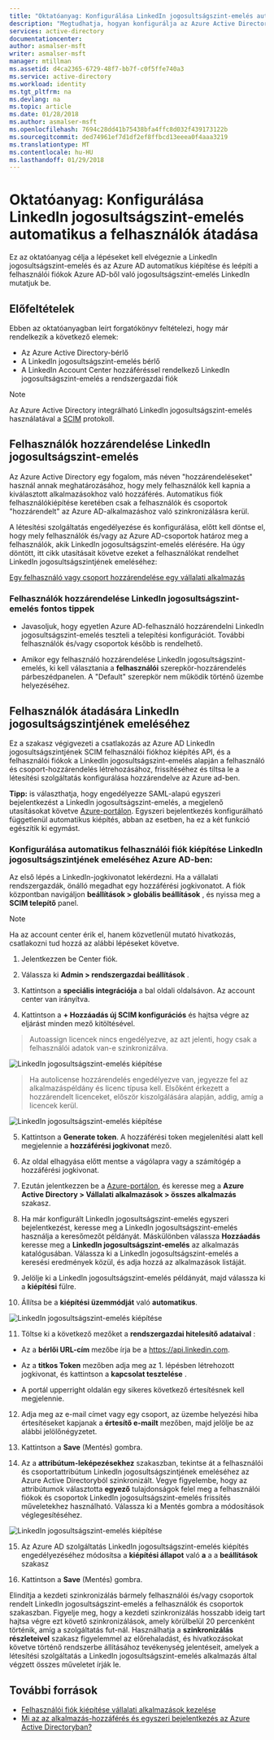 ```yaml
---
title: "Oktatóanyag: Konfigurálása LinkedIn jogosultságszint-emelés automatikus a felhasználók átadása az Azure Active Directoryhoz |} Microsoft Docs"
description: "Megtudhatja, hogyan konfigurálja az Azure Active Directory automatikus kiépítése és leépíti a felhasználói fiókok LinkedIn jogosultságszintjének emeléséhez."
services: active-directory
documentationcenter: 
author: asmalser-msft
writer: asmalser-msft
manager: mtillman
ms.assetid: d4ca2365-6729-48f7-bb7f-c0f5ffe740a3
ms.service: active-directory
ms.workload: identity
ms.tgt_pltfrm: na
ms.devlang: na
ms.topic: article
ms.date: 01/28/2018
ms.author: asmalser-msft
ms.openlocfilehash: 7694c28dd41b75438bfa4ffc8d032f439173122b
ms.sourcegitcommit: ded74961ef7d1df2ef8ffbcd13eeea0f4aaa3219
ms.translationtype: MT
ms.contentlocale: hu-HU
ms.lasthandoff: 01/29/2018
---
```

# <a name="tutorial-configure-linkedin-elevate-for-automatic-user-provisioning"></a>Oktatóanyag: Konfigurálása LinkedIn jogosultságszint-emelés automatikus a felhasználók átadása


Ez az oktatóanyag célja a lépéseket kell elvégeznie a LinkedIn jogosultságszint-emelés és az Azure AD automatikus kiépítése és leépíti a felhasználói fiókok Azure AD-ből való jogosultságszint-emelés LinkedIn mutatjuk be. 

## <a name="prerequisites"></a>Előfeltételek

Ebben az oktatóanyagban leírt forgatókönyv feltételezi, hogy már rendelkezik a következő elemek:

*   Az Azure Active Directory-bérlő
*   A LinkedIn jogosultságszint-emelés bérlő 
*   A LinkedIn Account Center hozzáféréssel rendelkező LinkedIn jogosultságszint-emelés a rendszergazdai fiók

> [!NOTE]
> Az Azure Active Directory integrálható LinkedIn jogosultságszint-emelés használatával a [SCIM](http://www.simplecloud.info/) protokoll.

## <a name="assigning-users-to-linkedin-elevate"></a>Felhasználók hozzárendelése LinkedIn jogosultságszint-emelés

Az Azure Active Directory egy fogalom, más néven "hozzárendeléseket" használ annak meghatározásához, hogy mely felhasználók kell kapnia a kiválasztott alkalmazásokhoz való hozzáférés. Automatikus fiók felhasználókiépítése keretében csak a felhasználók és csoportok "hozzárendelt" az Azure AD-alkalmazáshoz való szinkronizálásra kerül. 

A létesítési szolgáltatás engedélyezése és konfigurálása, előtt kell döntse el, hogy mely felhasználók és/vagy az Azure AD-csoportok határoz meg a felhasználók, akik LinkedIn jogosultságszint-emelés elérésére. Ha úgy döntött, itt cikk utasításait követve ezeket a felhasználókat rendelhet LinkedIn jogosultságszintjének emeléséhez:

[Egy felhasználó vagy csoport hozzárendelése egy vállalati alkalmazás](active-directory-coreapps-assign-user-azure-portal.md)

### <a name="important-tips-for-assigning-users-to-linkedin-elevate"></a>Felhasználók hozzárendelése LinkedIn jogosultságszint-emelés fontos tippek

*   Javasoljuk, hogy egyetlen Azure AD-felhasználó hozzárendelni LinkedIn jogosultságszint-emelés teszteli a telepítési konfigurációt. További felhasználók és/vagy csoportok később is rendelhető.

*   Amikor egy felhasználó hozzárendelése LinkedIn jogosultságszint-emelés, ki kell választania a **felhasználói** szerepkör-hozzárendelés párbeszédpanelen. A "Default" szerepkör nem működik történő üzembe helyezéséhez.


## <a name="configuring-user-provisioning-to-linkedin-elevate"></a>Felhasználók átadására LinkedIn jogosultságszintjének emeléséhez

Ez a szakasz végigvezeti a csatlakozás az Azure AD LinkedIn jogosultságszintjének SCIM felhasználói fiókhoz kiépítés API, és a felhasználói fiókok a LinkedIn jogosultságszint-emelés alapján a felhasználó és csoport-hozzárendelés létrehozásához, frissítéséhez és tiltsa le a létesítési szolgáltatás konfigurálása hozzárendelve az Azure ad-ben.

**Tipp:** is választhatja, hogy engedélyezze SAML-alapú egyszeri bejelentkezést a LinkedIn jogosultságszint-emelés, a megjelenő utasításokat követve [Azure-portálon](https://portal.azure.com). Egyszeri bejelentkezés konfigurálható függetlenül automatikus kiépítés, abban az esetben, ha ez a két funkció egészítik ki egymást.


### <a name="to-configure-automatic-user-account-provisioning-to-linkedin-elevate-in-azure-ad"></a>Konfigurálása automatikus felhasználói fiók kiépítése LinkedIn jogosultságszintjének emeléséhez Azure AD-ben:


Az első lépés a LinkedIn-jogkivonatot lekérdezni. Ha a vállalati rendszergazdák, önálló megadhat egy hozzáférési jogkivonatot. A fiók központban navigáljon **beállítások &gt; globális beállítások** , és nyissa meg a **SCIM telepítő** panel.

> [!NOTE]
> Ha az account center érik el, hanem közvetlenül mutató hivatkozás, csatlakozni tud hozzá az alábbi lépéseket követve.

1)  Jelentkezzen be Center fiók.

2)  Válassza ki **Admin &gt; rendszergazdai beállítások** .

3)  Kattintson a **speciális integrációja** a bal oldali oldalsávon. Az account center van irányítva.

4)  Kattintson a **+ Hozzáadás új SCIM konfigurációs** és hajtsa végre az eljárást minden mező kitöltésével.

> Autoassign licencek nincs engedélyezve, az azt jelenti, hogy csak a felhasználói adatok van-e szinkronizálva.

![LinkedIn jogosultságszint-emelés kiépítése](./media/active-directory-saas-linkedin-elevate-provisioning-tutorial/linkedin_elevate1.PNG)

> Ha autolicense hozzárendelés engedélyezve van, jegyezze fel az alkalmazáspéldány és licenc típusa kell. Elsőként érkezett a hozzárendelt licenceket, először kiszolgálására alapján, addig, amíg a licencek kerül.

![LinkedIn jogosultságszint-emelés kiépítése](./media/active-directory-saas-linkedin-elevate-provisioning-tutorial/linkedin_elevate2.PNG)

5)  Kattintson a **Generate token**. A hozzáférési token megjelenítési alatt kell megjelennie a **hozzáférési jogkivonat** mező.

6)  Az oldal elhagyása előtt mentse a vágólapra vagy a számítógép a hozzáférési jogkivonat.

7) Ezután jelentkezzen be a [Azure-portálon](https://portal.azure.com), és keresse meg a **Azure Active Directory > Vállalati alkalmazások > összes alkalmazás** szakasz.

8) Ha már konfigurált LinkedIn jogosultságszint-emelés egyszeri bejelentkezést, keresse meg a LinkedIn jogosultságszint-emelés használja a keresőmezőt példányát. Máskülönben válassza **Hozzáadás** keresse meg a **LinkedIn jogosultságszint-emelés** az alkalmazás katalógusában. Válassza ki a LinkedIn jogosultságszint-emelés a keresési eredmények közül, és adja hozzá az alkalmazások listáját.

9)  Jelölje ki a LinkedIn jogosultságszint-emelés példányát, majd válassza ki a **kiépítési** fülre.

10) Állítsa be a **kiépítési üzemmódját** való **automatikus**.

![LinkedIn jogosultságszint-emelés kiépítése](./media/active-directory-saas-linkedin-elevate-provisioning-tutorial/linkedin_elevate3.PNG)

11)  Töltse ki a következő mezőket a **rendszergazdai hitelesítő adataival** :

* Az a **bérlői URL-cím** mezőbe írja be a https://api.linkedin.com.

* Az a **titkos Token** mezőben adja meg az 1. lépésben létrehozott jogkivonat, és kattintson a **kapcsolat tesztelése** .

* A portál upperright oldalán egy sikeres következő értesítésnek kell megjelennie.

12) Adja meg az e-mail címet vagy egy csoport, az üzembe helyezési hiba értesítéseket kapjanak a **értesítő e-mailt** mezőben, majd jelölje be az alábbi jelölőnégyzetet.

13) Kattintson a **Save** (Mentés) gombra. 

14) Az a **attribútum-leképezésekhez** szakaszban, tekintse át a felhasználói és csoportattribútum LinkedIn jogosultságszintjének emeléséhez az Azure Active Directoryból szinkronizált. Vegye figyelembe, hogy az attribútumok választotta **egyező** tulajdonságok felel meg a felhasználói fiókok és csoportok LinkedIn jogosultságszint-emelés frissítés műveletekhez használható. Válassza ki a Mentés gombra a módosítások véglegesítéséhez.

![LinkedIn jogosultságszint-emelés kiépítése](./media/active-directory-saas-linkedin-elevate-provisioning-tutorial/linkedin_elevate4.PNG)

15) Az Azure AD szolgáltatás LinkedIn jogosultságszint-emelés kiépítés engedélyezéséhez módosítsa a **kiépítési állapot** való **a** a a **beállítások** szakasz

16) Kattintson a **Save** (Mentés) gombra. 

Elindítja a kezdeti szinkronizálás bármely felhasználói és/vagy csoportok rendelt LinkedIn jogosultságszint-emelés a felhasználók és csoportok szakaszban. Figyelje meg, hogy a kezdeti szinkronizálás hosszabb ideig tart hajtsa végre ezt követő szinkronizálások, amely körülbelül 20 percenként történik, amíg a szolgáltatás fut-nál. Használhatja a **szinkronizálás részleteivel** szakasz figyelemmel az előrehaladást, és hivatkozásokat követve történő rendszerbe állításához tevékenység jelentéseit, amelyek a létesítési szolgáltatás a LinkedIn jogosultságszint-emelés alkalmazás által végzett összes műveletet írják le.


## <a name="additional-resources"></a>További források

* [Felhasználói fiók kiépítése vállalati alkalmazások kezelése](active-directory-enterprise-apps-manage-provisioning.md)
* [Mi az az alkalmazás-hozzáférés és egyszeri bejelentkezés az Azure Active Directoryban?](active-directory-appssoaccess-whatis.md)
